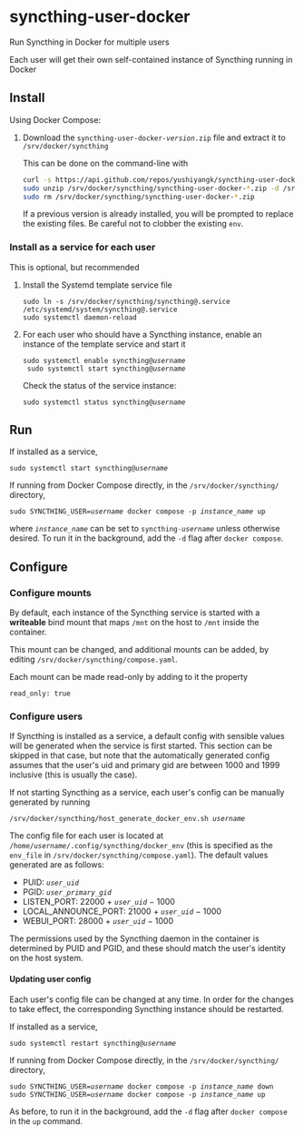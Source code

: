 # syncthing-user-docker

Run Syncthing in Docker for multiple users

Each user will get their own self-contained instance of Syncthing running in Docker

## Install

Using Docker Compose:

1. Download the <code>syncthing-user-docker-<var>version</var>.zip</code> file and extract it to `/srv/docker/syncthing`

	This can be done on the command-line with

	```sh
	curl -s https://api.github.com/repos/yushiyangk/syncthing-user-docker/releases/latest | grep -F syncthing-user-docker- | grep -F browser_download_url | head -n 1 | cut -d ':' -f 2- | tr -d '"' | sudo wget -q -i - -P /srv/docker/syncthing/  # Download latest release
	sudo unzip /srv/docker/syncthing/syncthing-user-docker-*.zip -d /srv/docker/syncthing/
	sudo rm /srv/docker/syncthing/syncthing-user-docker-*.zip
	```

	If a previous version is already installed, you will be prompted to replace the existing files. Be careful not to clobber the existing `env`.

### Install as a service for each user

This is optional, but recommended

1. Install the Systemd template service file
	```
	sudo ln -s /srv/docker/syncthing/syncthing@.service /etc/systemd/system/syncthing@.service
	sudo systemctl daemon-reload
	```

2. For each user who should have a Syncthing instance, enable an instance of the template service and start it
	<pre><code>sudo systemctl enable syncthing@<var>username</var>
	sudo systemctl start syncthing@<var>username</var></code></pre>

	Check the status of the service instance:
	<pre><code>sudo systemctl status syncthing@<var>username</var></code></pre>


## Run

If installed as a service,

<pre><code>sudo systemctl start syncthing@<var>username</var></code></pre>

If running from Docker Compose directly, in the `/srv/docker/syncthing/` directory,

<pre><code>sudo SYNCTHING_USER=<var>username</var> docker compose -p <var>instance_name</var> up</code></pre>

where <code><var>instance_name</var></code> can be set to <code>syncthing-<var>username</var></code> unless otherwise desired. To run it in the background, add the `-d` flag after `docker compose`.


## Configure

### Configure mounts

By default, each instance of the Syncthing service is started with a **writeable** bind mount that maps `/mnt` on the host to `/mnt` inside the container.

This mount can be changed, and additional mounts can be added, by editing `/srv/docker/syncthing/compose.yaml`.

Each mount can be made read-only by adding to it the property
```
read_only: true
```

### Configure users

If Syncthing is installed as a service, a default config with sensible values will be generated when the service is first started. This section can be skipped in that case, but note that the automatically generated config assumes that the user's uid and primary gid are between 1000 and 1999 inclusive (this is usually the case).

If not starting Syncthing as a service, each user's config can be manually generated by running
<pre><code>/srv/docker/syncthing/host_generate_docker_env.sh <var>username</var></code></pre>

The config file for each user is located at <code>/home/<var>username</var>/.config/syncthing/docker_env</code> (this is specified as the `env_file` in `/srv/docker/syncthing/compose.yaml`). The default values generated are as follows:

- PUID: <code><var>user_uid</var></code>
- PGID: <code><var>user_primary_gid</var></code>
- LISTEN_PORT: 22000 + <code><var>user_uid</var></code> − 1000
- LOCAL_ANNOUNCE_PORT: 21000 + <code><var>user_uid</var></code> − 1000
- WEBUI_PORT: 28000 + <code><var>user_uid</var></code> − 1000

The permissions used by the Syncthing daemon in the container is determined by PUID and PGID, and these should match the user's identity on the host system.

#### Updating user config

Each user's config file can be changed at any time. In order for the changes to take effect, the corresponding Syncthing instance should be restarted.

If installed as a service,

<pre><code>sudo systemctl restart syncthing@<var>username</var></code></pre>

If running from Docker Compose directly, in the `/srv/docker/syncthing/` directory,

<pre><code>sudo SYNCTHING_USER=<var>username</var> docker compose -p <var>instance_name</var> down
sudo SYNCTHING_USER=<var>username</var> docker compose -p <var>instance_name</var> up</code></pre>

As before, to run it in the background, add the `-d` flag after `docker compose` in the `up` command.
